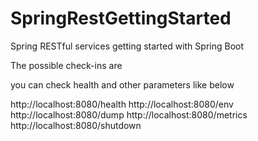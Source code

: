 # SpringRestGettingStarted
Spring RESTful services getting started with Spring Boot 


The possible check-ins are

you can check health and other parameters like below



http://localhost:8080/health
http://localhost:8080/env
http://localhost:8080/dump
http://localhost:8080/metrics
http://localhost:8080/shutdown
